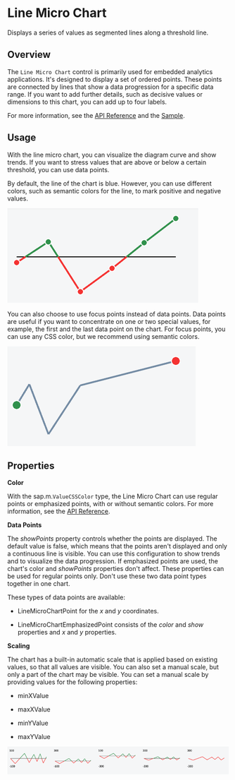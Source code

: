 <!-- loiobb5813c4e7b2426985eed65965320f00 -->

# Line Micro Chart

Displays a series of values as segmented lines along a threshold line.



<a name="loiobb5813c4e7b2426985eed65965320f00__section_nkj_1nb_fbb"/>

## Overview

The `Line Micro Chart` control is primarily used for embedded analytics applications. It's designed to display a set of ordered points. These points are connected by lines that show a data progression for a specific data range. If you want to add further details, such as decisive values or dimensions to this chart, you can add up to four labels.

For more information, see the [API Reference](https://ui5.sap.com/#/api/sap.suite.ui.microchart.LineMicroChart) and the [Sample](https://ui5.sap.com/#/entity/sap.suite.ui.microchart.LineMicroChart).



<a name="loiobb5813c4e7b2426985eed65965320f00__section_lk1_ljh_hbb"/>

## Usage

With the line micro chart, you can visualize the diagram curve and show trends. If you want to stress values that are above or below a certain threshold, you can use data points.

By default, the line of the chart is blue. However, you can use different colors, such as semantic colors for the line, to mark positive and negative values.

![](images/Suite_Line_Micro_Chart_-_Usage_1_bfc8015.png)

You can also choose to use focus points instead of data points. Data points are useful if you want to concentrate on one or two special values, for example, the first and the last data point on the chart. For focus points, you can use any CSS color, but we recommend using semantic colors.

![](images/Suite_Line_Micro_Chart_-_Usage_2_678546d.png)



<a name="loiobb5813c4e7b2426985eed65965320f00__section_p51_cg3_fbb"/>

## Properties

**Color**

With the sap.m.`ValueCSSColor` type, the Line Micro Chart can use regular points or emphasized points, with or without semantic colors. For more information, see the [API Reference](https://ui5.sap.com/#/api/sap.m.ValueCSSColor).

**Data Points**

The *showPoints* property controls whether the points are displayed. The default value is false, which means that the points aren't displayed and only a continuous line is visible. You can use this configuration to show trends and to visualize the data progression. If emphasized points are used, the chart's color and *showPoints* properties don't affect. These properties can be used for regular points only. Don't use these two data point types together in one chart.

These types of data points are available:

-   LineMicroChartPoint for the *x* and *y* coordinates.


-   LineMicroChartEmphasizedPoint consists of the *color* and *show* properties and *x* and *y* properties.


**Scaling**

The chart has a built-in automatic scale that is applied based on existing values, so that all values are visible. You can also set a manual scale, but only a part of the chart may be visible. You can set a manual scale by providing values for the following properties:

-   minXValue

-   maxXValue

-   minYValue

-   maxYValue


![](images/Suite_Line_Micro_Chart_-_Scaling_dbfcdda.png)

